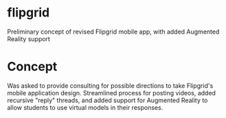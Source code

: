 # flipgrid
Preliminary concept of revised Flipgrid mobile app, with added Augmented Reality support

# Concept
Was asked to provide consulting for possible directions to take Flipgrid's mobile application design. Streamlined process for posting videos, added recursive "reply" threads, and added support for Augmented Reality to allow students to use virtual models in their responses.
